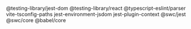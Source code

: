 @testing-library/jest-dom @testing-library/react
@typescript-eslint/parser
vite-tsconfig-paths
jest-environment-jsdom
jest-plugin-context
@swc/jest @swc/core
@babel/core